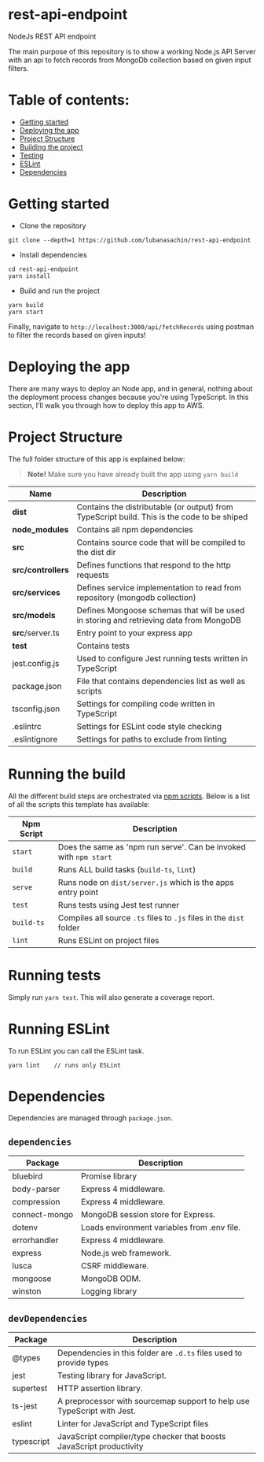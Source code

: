 # rest-api-endpoint
NodeJs REST API endpoint

The main purpose of this repository is to show a working Node.js API Server with an api to fetch records from MongoDb collection based on given input filters.


# Table of contents:

- [Getting started](#getting-started)
- [Deploying the app](#deploying-the-app)
- [Project Structure](#project-structure)
- [Building the project](#running-the-build)
- [Testing](#running-tests)
- [ESLint](#running-eslint)
- [Dependencies](#dependencies)

# Getting started
- Clone the repository
```
git clone --depth=1 https://github.com/lubanasachin/rest-api-endpoint
```

- Install dependencies
```
cd rest-api-endpoint
yarn install
```

- Build and run the project
```
yarn build
yarn start
```

Finally, navigate to `http://localhost:3000/api/fetchRecords` using postman to filter the records based on given inputs!

# Deploying the app
There are many ways to deploy an Node app, and in general, nothing about the deployment process changes because you're using TypeScript.
In this section, I'll walk you through how to deploy this app to AWS.

# Project Structure

The full folder structure of this app is explained below:

> **Note!** Make sure you have already built the app using `yarn build`

| Name | Description |
| ------------------------ | --------------------------------------------------------------------------------------------- |
| **dist**                 | Contains the distributable (or output) from  TypeScript build. This is the code to be shiped  |
| **node_modules**         | Contains all npm dependencies                                                                 |
| **src**                  | Contains source code that will be compiled to the dist dir                                    |
| **src/controllers**      | Defines functions that respond to the http requests                                           |
| **src/services**         | Defines service implementation to read from repository (mongodb collection)                   |
| **src/models**           | Defines Mongoose schemas that will be used in storing and retrieving data from MongoDB        |
| **src**/server.ts        | Entry point to your express app                                                               |
| **test**                 | Contains tests                                                                                |
| jest.config.js           | Used to configure Jest running tests written in TypeScript                                    |
| package.json             | File that contains dependencies list as well as scripts                                       |
| tsconfig.json            | Settings for compiling code written in TypeScript                                             |
| .eslintrc                | Settings for ESLint code style checking                                                       |
| .eslintignore            | Settings for paths to exclude from linting                                                    |

# Running the build
All the different build steps are orchestrated via [npm scripts](https://docs.npmjs.com/misc/scripts).
Below is a list of all the scripts this template has available:


| Npm Script | Description |
| ------------------------- | ------------------------------------------------------------------------------------------------- |
| `start`                   | Does the same as 'npm run serve'. Can be invoked with `npm start`                                 |
| `build`                   | Runs ALL build tasks (`build-ts`, `lint`)                                                         |
| `serve`                   | Runs node on `dist/server.js` which is the apps entry point                                       |
| `test`                    | Runs tests using Jest test runner                                                                 |
| `build-ts`                | Compiles all source `.ts` files to `.js` files in the `dist` folder                               |
| `lint`                    | Runs ESLint on project files                                                                      |

# Running tests
Simply run `yarn test`.
This will also generate a coverage report.

# Running ESLint
To run ESLint you can call the ESLint task.
```
yarn lint    // runs only ESLint
```

# Dependencies
Dependencies are managed through `package.json`.

## `dependencies`

| Package                         | Description                                                           |
| ------------------------------- | --------------------------------------------------------------------- |
| bluebird                        | Promise library                                                       |
| body-parser                     | Express 4 middleware.                                                 |
| compression                     | Express 4 middleware.                                                 |
| connect-mongo                   | MongoDB session store for Express.                                    |
| dotenv                          | Loads environment variables from .env file.                            |
| errorhandler                    | Express 4 middleware.                                                 |
| express                         | Node.js web framework.                                                |
| lusca                           | CSRF middleware.                                                      |
| mongoose                        | MongoDB ODM.                                                          |
| winston                         | Logging library                                                       |

## `devDependencies`

| Package                         | Description                                                            |
| ------------------------------- | ---------------------------------------------------------------------- |
| @types                          | Dependencies in this folder are `.d.ts` files used to provide types    |
| jest                            | Testing library for JavaScript.                                        |
| supertest                       | HTTP assertion library.                                                |
| ts-jest                         | A preprocessor with sourcemap support to help use TypeScript with Jest.|
| eslint                          | Linter for JavaScript and TypeScript files                             |
| typescript                      | JavaScript compiler/type checker that boosts JavaScript productivity   |

